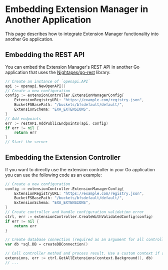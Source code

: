 # Embedding Extension Manager in Another Application

This page describes how to integrate Extension Manager functionality into another Go application.

## Embedding the REST API

You can embed the Extension Manager's REST API in another Go application that uses the [Nightapes/go-rest](https://github.com/Nightapes/go-rest) library:

```go
// Create an instance of `openapi.API`
api := openapi.NewOpenAPI()
// Create a new configuration
config := extensionController.ExtensionManagerConfig{
    ExtensionRegistryURL: "https://example.com/registry.json", 
    BucketFSBasePath: "/buckets/bfsdefault/default/",
    ExtensionSchema: "EXA_EXTENSIONS",
}
// Add endpoints
err := restAPI.AddPublicEndpoints(api, config)
if err != nil {
    return err
}
// Start the server
```

## Embedding the Extension Controller

If you want to directly use the extension controller in your Go application you can use the following code as an example:

```go
// Create a new configuration
config := extensionController.ExtensionManagerConfig{
    ExtensionRegistryURL: "https://example.com/registry.json", 
    BucketFSBasePath: "/buckets/bfsdefault/default/",
    ExtensionSchema: "EXA_EXTENSIONS",
}
// Create controller and handle configuration validation error
ctrl, err := extensionController.CreateWithValidatedConfig(config)
if err != nil {
    return err
}

// Create database connection (required as an argument for all controller methods)
var db *sql.DB = createDBConnection()

// Call controller method and process result. Use a custom context if available.
extensions, err := ctrl.GetAllExtensions(context.Background(), db)
// ...
```
